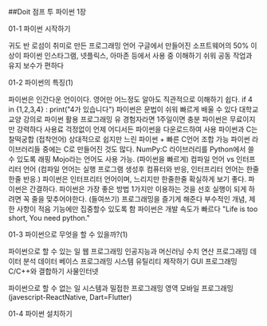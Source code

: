 ##Doit 점프 투 파이썬 1장

01-1 파이썬 시작하기

귀도 반 로섬이 취미로 만든 프로그래밍 언어
구글에서 만들어진 소프트웨어의 50% 이상이 파이썬
인스타그램, 넷플릭스, 아마존 등에서 사용 중
이해하기 쉬워 공동 작업과 유지 보수가 편하다

01-2 파이썬의 특징(1)

파이썬은 인간다운 언이이다. 영어만 어느정도 알아도 직관적으로 이해하기 쉽다.
  if 4 in {1,2,3,4} : print("4가 있습니다")
파이썬은 문법이 쉬워 빠르게 배울 수 있다
  대학교 교양 강의로 파이썬 활용
  프로그래밍 유 경험자라면 1주일이면 충분
파이썬은 무료이지만 강력하다
  사용료 걱정없이 언제 어디서든 파이썬을 다운로드하여 사용
  파이썬과 C는 찰떡궁합 (접착언어)
    상대적으로 쉽지만 느린 파이썬 + 빠른 C언어 조합 가능
  파이썬 라이브러리들 중에는 C로 만들어진 것도 많다.
    NumPy:C 라이브러리를 Python에서 쓸 수 있도록 래핑
  Mojo라는 언어도 사용 가능. (파이썬을 빠르게)
컴파일 언어 vs 인터프리터 언어 (컴파일 언어는 실행 프로그램 생성후 컴퓨터와 반응, 인터프리터 언어는 한줄한줄 반응.)
  파이썬은 인터프리터 언어이며, 느리지만 한줄한줄 확실하게 보기 좋다.
파이썬은 간결하다.
  파이썬은 가장 좋은 방법 1가지만 이용하는 것을 선호
  실행이 되게 하려면 꼭 줄을 맞추어야한다. (들여쓰기)
프로그래밍을 즐기게 해준다
  부수적인 개념, 제한 사항이 적음
  기능에만 집중할수 있도록 함
파이썬은 개발 속도가 빠르다
  "Life is too short, You need python."

01-3 파이썬으로 무엇을 할 수 있을까?(1)

파이썬으로 할 수 있는 일
  웹 프로그래밍
  인공지능과 머신러닝
  수치 연산 프로그래밍
  데이터 분석
  데이터 베이스 프로그래밍
  시스템 유틸리티 제작하기
  GUI 프로그래밍
  C/C++와 결합하기
  사물인터넷

파이썬으로 할 수 없는 일
  시스템과 밀접한 프로그래밍 영역
  모바일 프로그래밍(javescript-ReactNative, Dart=Flutter)

01-4 파이썬 설치하기
